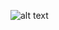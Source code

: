 ![alt text]([http://url/to/img.png](https://raw.githubusercontent.com/me-mazaheri/APTracker/main/Logo.png))
